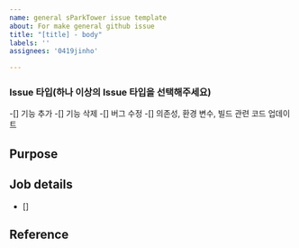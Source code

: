 ```yaml
---
name: general sParkTower issue template
about: For make general github issue
title: "[title] - body"
labels: ''
assignees: '0419jinho'

---
```


### Issue 타입(하나 이상의 Issue 타입을 선택해주세요)
-[] 기능 추가
-[] 기능 삭제
-[] 버그 수정
-[] 의존성, 환경 변수, 빌드 관련 코드 업데이트

## Purpose
>
## Job details
- []
## Reference
